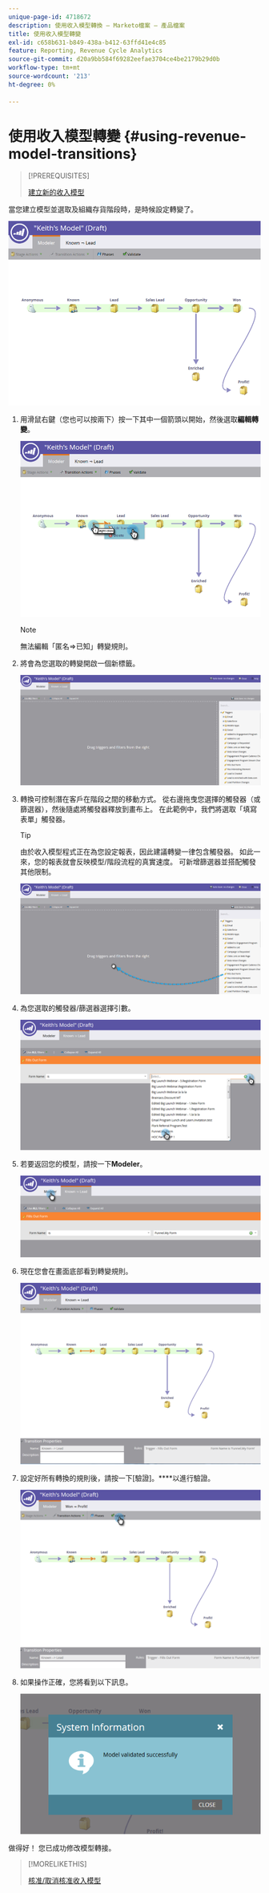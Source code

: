 ```yaml
---
unique-page-id: 4718672
description: 使用收入模型轉換 — Marketo檔案 — 產品檔案
title: 使用收入模型轉變
exl-id: c658b631-b849-438a-b412-63ffd41e4c85
feature: Reporting, Revenue Cycle Analytics
source-git-commit: d20a9bb584f69282eefae3704ce4be2179b29d0b
workflow-type: tm+mt
source-wordcount: '213'
ht-degree: 0%

---
```


# 使用收入模型轉變 {#using-revenue-model-transitions}

>[!PREREQUISITES]
>
>[建立新的收入模型](/help/marketo/product-docs/reporting/revenue-cycle-analytics/revenue-cycle-models/create-a-new-revenue-model.md)

當您建立模型並選取及組織存貨階段時，是時候設定轉變了。

![](assets/one-2.png)

1. 用滑鼠右鍵（您也可以按兩下）按一下其中一個箭頭以開始，然後選取&#x200B;**編輯轉變**。

   ![](assets/two-2.png)

   >[!NOTE]
   >
   >無法編輯「匿名⇒已知」轉變規則。

1. 將會為您選取的轉變開啟一個新標籤。

   ![](assets/three-1.png)

1. 轉換可控制潛在客戶在階段之間的移動方式。 從右邊拖曳您選擇的觸發器（或篩選器），然後隨處將觸發器釋放到畫布上。 在此範例中，我們將選取「填寫表單」觸發器。

   >[!TIP]
   >
   >由於收入模型程式正在為您設定報表，因此建議轉變一律包含觸發器。 如此一來，您的報表就會反映模型/階段流程的真實速度。 可新增篩選器並搭配觸發其他限制。

   ![](assets/four-2.png)

1. 為您選取的觸發器/篩選器選擇引數。

   ![](assets/five-2.png)

1. 若要返回您的模型，請按一下&#x200B;**Modeler**。

   ![](assets/six.png)

1. 現在您會在畫面底部看到轉變規則。

   ![](assets/seven.png)

1. 設定好所有轉換的規則後，請按一下[驗證]。****&#x200B;以進行驗證。

   ![](assets/eight.png)

1. 如果操作正確，您將看到以下訊息。

   ![](assets/nine.png)

做得好！ 您已成功修改模型轉接。

>[!MORELIKETHIS]
>
>[核准/取消核准收入模型](/help/marketo/product-docs/reporting/revenue-cycle-analytics/revenue-cycle-models/approve-unapprove-a-revenue-model.md)
